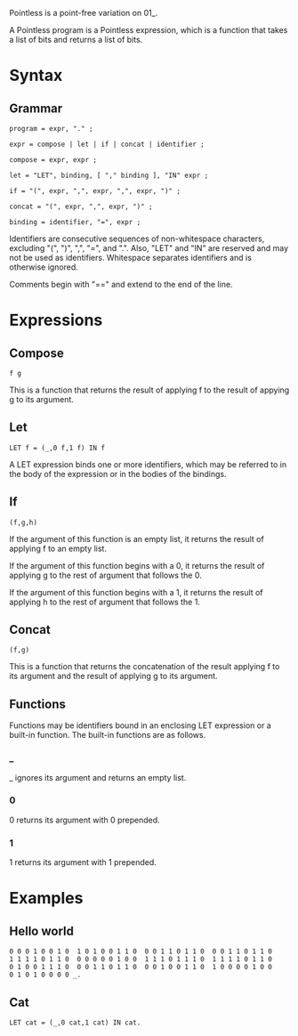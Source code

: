 Pointless is a point-free variation on 01_.

A Pointless program is a Pointless expression, which is a function that
takes a list of bits and returns a list of bits.

Syntax
======

Grammar
-------
```ebnf
program = expr, "." ;

expr = compose | let | if | concat | identifier ;

compose = expr, expr ;

let = "LET", binding, [ "," binding ], "IN" expr ;

if = "(", expr, ",", expr, ",", expr, ")" ;

concat = "(", expr, ",", expr, ")" ;

binding = identifier, "=", expr ;
```
Identifiers are consecutive sequences of non-whitespace characters, excluding
"(", ")", ",", "=", and ".".  Also, "LET" and "IN" are reserved and may not
be used as identifiers.  Whitespace separates identifiers and is otherwise
ignored.

Comments begin with "==" and extend to the end of the line.

Expressions
===========

Compose
-------
```
f g
```
This is a function that returns the result of applying f to the result of
appying g to its argument.

Let
---
```
LET f = (_,0 f,1 f) IN f
```
A LET expression binds one or more identifiers, which may be referred to
in the body of the expression or in the bodies of the bindings.

If
--
```
(f,g,h)
```
If the argument of this function is an empty list, it returns the result
of applying f to an empty list.

If the argument of this function begins with a 0, it returns the result
of applying g to the rest of argument that follows the 0.

If the argument of this function begins with a 1, it returns the result
of applying h to the rest of argument that follows the 1.

Concat
------
```
(f,g)
```
This is a function that returns the concatenation of the result applying f
to its argument and the result of applying g to its argument.

Functions
---------
Functions may be identifiers bound in an enclosing LET expression or a
built-in function.  The built-in functions are as follows.

### _
_ ignores its argument and returns an empty list.

### 0
0 returns its argument with 0 prepended.

### 1
1 returns its argument with 1 prepended.

Examples
========

Hello world
-----------
```
0 0 0 1 0 0 1 0  1 0 1 0 0 1 1 0  0 0 1 1 0 1 1 0  0 0 1 1 0 1 1 0
1 1 1 1 0 1 1 0  0 0 0 0 0 1 0 0  1 1 1 0 1 1 1 0  1 1 1 1 0 1 1 0
0 1 0 0 1 1 1 0  0 0 1 1 0 1 1 0  0 0 1 0 0 1 1 0  1 0 0 0 0 1 0 0
0 1 0 1 0 0 0 0 _.
```

Cat
---
```
LET cat = (_,0 cat,1 cat) IN cat.
```
